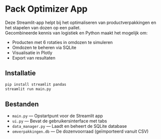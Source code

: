 # Pack Optimizer App

Deze Streamlit-app helpt bij het optimaliseren van productverpakkingen en het stapelen van dozen op een pallet.  
Gecombineerde kennis van logistiek en Python maakt het mogelijk om:

- Producten met 6 rotaties in omdozen te simuleren
- Omdozen te beheren via SQLite
- Visualisatie in Plotly
- Export van resultaten

## Installatie

```bash
pip install streamlit pandas
streamlit run main.py
```

## Bestanden

- `main.py` — Opstartpunt voor de Streamlit app
- `ui.py` — Bevat de gebruikersinterface met tabs
- `data_manager.py` — Laadt en beheert de SQLite database
- `omverpakkingen.db` — De dozenvoorraad (geïmporteerd vanuit CSV)